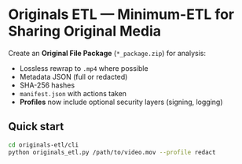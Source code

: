 # Originals ETL — Minimum-ETL for Sharing Original Media

Create an **Original File Package** (`*_package.zip`) for analysis:
- Lossless rewrap to `.mp4` where possible
- Metadata JSON (full or redacted)
- SHA-256 hashes
- `manifest.json` with actions taken
- **Profiles** now include optional security layers (signing, logging)

## Quick start
```bash
cd originals-etl/cli
python originals_etl.py /path/to/video.mov --profile redact
```
